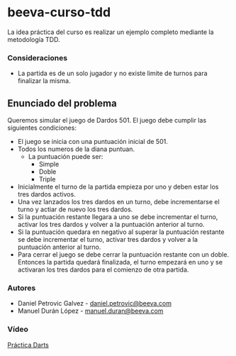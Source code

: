 # beeva-curso-tdd

La idea práctica del curso es realizar un ejemplo completo mediante la metodología TDD.

### Consideraciones

* La partida es de un solo jugador y no existe limite de turnos para finalizar la misma.

## Enunciado del problema

Queremos simular el juego de Dardos 501. El juego debe cumplir las siguientes condiciones:

* El juego se inicia con una puntuación inicial de 501.
* Todos los numeros de la diana puntuan.
  * La puntuación puede ser:
    * Simple
    * Doble
    * Triple
* Inicialmente el turno de la partida empieza por uno y deben estar los tres dardos activos.
* Una vez lanzados los tres dardos en un turno, debe incrementarse el turno y actiar de nuevo los tres dardos.
* Si la puntuación restante llegara a uno se debe incrementar el turno, activar los tres dardos y volver a la puntuación anterior al turno.
* Si la puntuación quedara en negativo al superar la puntuación restante se debe incrementar el turno, activar tres dardos y volver a la puntuación anterior al turno.
* Para cerrar el juego se debe cerrar la puntuación restante con un doble. Entonces la partida quedará finalizada, el turno empezará en uno y se activaran los tres dardos para el comienzo de otra partida.

### Autores

* Daniel Petrovic Galvez - daniel.petrovic@beeva.com
* Manuel Durán López - manuel.duran@beeva.com

### Vídeo

[Práctica Darts](https://drive.google.com/a/beeva.com/file/d/0B1joOb8Uxlk_dzJuMTN1Sld2T28/view)
